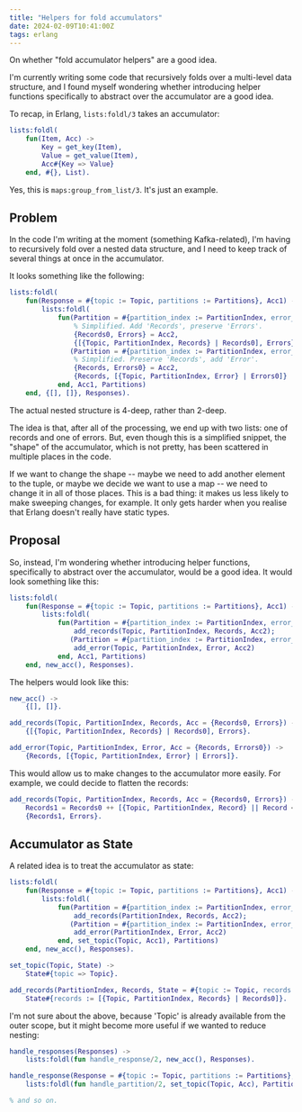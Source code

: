 ```yaml
---
title: "Helpers for fold accumulators"
date: 2024-02-09T10:41:00Z
tags: erlang
---
```


On whether "fold accumulator helpers" are a good idea.

I'm currently writing some code that recursively folds over a multi-level data structure, and I found myself wondering
whether introducing helper functions specifically to abstract over the accumulator are a good idea.

To recap, in Erlang, `lists:foldl/3` takes an accumulator:

```erlang
lists:foldl(
    fun(Item, Acc) ->
        Key = get_key(Item),
        Value = get_value(Item),
        Acc#{Key => Value}
    end, #{}, List).
```

Yes, this is `maps:group_from_list/3`. It's just an example.

## Problem

In the code I'm writing at the moment (something Kafka-related), I'm having to recursively fold over a nested data
structure, and I need to keep track of several things at once in the accumulator.

It looks something like the following:

```erlang
lists:foldl(
    fun(Response = #{topic := Topic, partitions := Partitions}, Acc1) ->
        lists:foldl(
            fun(Partition = #{partition_index := PartitionIndex, error_code := ?NONE, records := Records}, Acc2) ->
                % Simplified. Add 'Records', preserve 'Errors'.
                {Records0, Errors} = Acc2,
                {[{Topic, PartitionIndex, Records} | Records0], Errors};
               (Partition = #{partition_index := PartitionIndex, error_code := Error}, Acc2) ->
                % Simplified. Preserve 'Records', add 'Error'.
                {Records, Errors0} = Acc2,
                {Records, [{Topic, PartitionIndex, Error} | Errors0]}
            end, Acc1, Partitions)
    end, {[], []}, Responses).
```

The actual nested structure is 4-deep, rather than 2-deep.

The idea is that, after all of the processing, we end up with two lists: one of records and one of errors. But, even
though this is a simplified snippet, the "shape" of the accumulator, which is not pretty, has been scattered in multiple
places in the code.

If we want to change the shape -- maybe we need to add another element to the tuple, or maybe we decide we want to use a
map -- we need to change it in all of those places. This is a bad thing: it makes us less likely to make sweeping
changes, for example. It only gets harder when you realise that Erlang doesn't really have static types.

## Proposal

So, instead, I'm wondering whether introducing helper functions, specifically to abstract over the accumulator, would be
a good idea. It would look something like this:

```erlang
lists:foldl(
    fun(Response = #{topic := Topic, partitions := Partitions}, Acc1) ->
        lists:foldl(
            fun(Partition = #{partition_index := PartitionIndex, error_code := ?NONE, records := Records}, Acc2) ->
                add_records(Topic, PartitionIndex, Records, Acc2);
               (Partition = #{partition_index := PartitionIndex, error_code := Error}, Acc2) ->
                add_error(Topic, PartitionIndex, Error, Acc2)
            end, Acc1, Partitions)
    end, new_acc(), Responses).
```

The helpers would look like this:

```erlang
new_acc() ->
    {[], []}.

add_records(Topic, PartitionIndex, Records, Acc = {Records0, Errors}) ->
    {[{Topic, PartitionIndex, Records} | Records0], Errors}.

add_error(Topic, PartitionIndex, Error, Acc = {Records, Errors0}) ->
    {Records, [{Topic, PartitionIndex, Error} | Errors]}.
```

This would allow us to make changes to the accumulator more easily. For example, we could decide to flatten the records:

```erlang
add_records(Topic, PartitionIndex, Records, Acc = {Records0, Errors}) ->
    Records1 = Records0 ++ [{Topic, PartitionIndex, Record} || Record <- Records],
    {Records1, Errors}.
```

## Accumulator as State

A related idea is to treat the accumulator as state:

```erlang
lists:foldl(
    fun(Response = #{topic := Topic, partitions := Partitions}, Acc1) ->
        lists:foldl(
            fun(Partition = #{partition_index := PartitionIndex, error_code := ?NONE, records := Records}, Acc2) ->
                add_records(PartitionIndex, Records, Acc2);
               (Partition = #{partition_index := PartitionIndex, error_code := Error}, Acc2) ->
                add_error(PartitionIndex, Error, Acc2)
            end, set_topic(Topic, Acc1), Partitions)
    end, new_acc(), Responses).
```

```erlang
set_topic(Topic, State) ->
    State#{topic => Topic}.

add_records(PartitionIndex, Records, State = #{topic := Topic, records := Records0}) ->
    State#{records := [{Topic, PartitionIndex, Records} | Records0]}.
```

I'm not sure about the above, because 'Topic' is already available from the outer scope, but it might become more useful
if we wanted to reduce nesting:

```erlang
handle_responses(Responses) ->
    lists:foldl(fun handle_response/2, new_acc(), Responses).

handle_response(Response = #{topic := Topic, partitions := Partitions}, Acc) ->
    lists:foldl(fun handle_partition/2, set_topic(Topic, Acc), Partitions).

% and so on.
```
